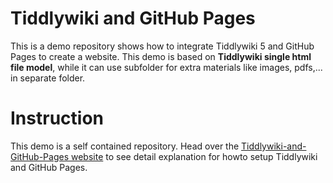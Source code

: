 # Tiddlywiki and GitHub Pages
This is a demo repository shows how to integrate Tiddlywiki 5 and GitHub Pages to create a website. This demo is based on **Tiddlywiki single html file model**, while it can use subfolder for extra materials like images, pdfs,... in separate folder.

# Instruction
This demo is a self contained repository. Head over the [Tiddlywiki-and-GitHub-Pages website](https://kookma.github.io/Tiddlywiki-and-GitHub-Pages/) to see detail explanation for howto setup Tiddlywiki and GitHub Pages.
